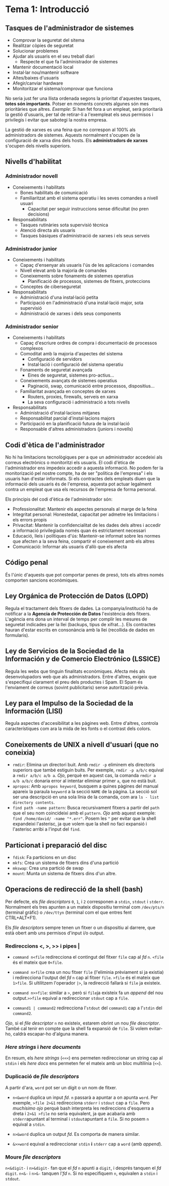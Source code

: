 # Tema 1: Introducció

## Tasques de l'administrador de sistemes

* Comprovar la seguretat del sitema
* Realitzar còpies de seguretat
* Solucionar problemes
* Ajudar als usuaris en el seu treball diari
  * Respecte el que fa l'administrador de sistemes
* Mantenir documentació local
* Instal·lar nou/mantenir software
* Altes/baixes d'usuaris
* Afegir/canviar hardware
* Monitoritzar el sistema/comprovar que funciona

No seria just fer una llista ordenada segons la prioritat d'aquestes tasques, **totes són importants**. Potser en moments concrets algunes són mes prioritàries que altres. *Exemple*: Si han fet fora a un empleat, serà prioritarià la gestió d'usuaris, per tal de retirar-li a l'exempleat els seus permisos i privilegis i evitar que sabotegi la nostra empresa.

La gestió de xarxes es una feina que no correspon al 100% als administradors de sistemes. Aquests normalment s'ocupen de la configuració de xarxa dins dels hosts. Els **administradors de xarxes** s'ocupen dels nivells superiors.

## Nivells d'habilitat

### Administrador novell

* Coneixements i habilitats
  * Bones habilitats de comunicació
  * Familiaritzat amb el sistema operatiu i les seves comandes a nivell usuari
    * Capacitat per seguir instruccions sense dificultat (no pren decisions)
* Responsabilitats
  * Tasques rutinàries sota supervisió tècnica
  * Atenció directa als usuaris
  * Tasques bàsiques d'administració de xarxes i els seus serveis
  
### Administrador junior

* Coneixements i habilitats
  * Capaç d'ensenyar als usuaris l'ús de les aplicacions i comandes
  * Nivell elevat amb la majoria de comandes
  * Coneixements sobre fonaments de sistemes operatius
    * Planificació de processos, sistemes de fitxers, proteccions
  * Conceptes de ciberseguretat
* Responsabilitats
  * Administració d'una instal·lació petita
  * Participació en l'administració d'una instal·lació major, sota supervisió
  * Administració de xarxes i dels seus components

### Administrador senior

* Coneixements i habilitats
  * Capaç d'escriure ordres de compra i documentació de processos complexos
  * Comoditat amb la majoria d'aspectes del sistema
    * Configuració de servidors
    * Instal·lació i configuració del sistema operatiu
  * Fonaments de seguretat avançada
    * Eines de seguretat, sistemes pro-actius...
  * Coneixements avançats de sistemes operatius
    * Paginació, swap, comunicació entre processos, dispositius...
  * Familiaritat avançada en conceptes de xarxes
    * Routers, proxies, firewalls, serveis en xarxa
    * La seva configuració i administració a tots nivells
* Responsabilitats
  * Administració d'instal·lacions mitjanes
  * Responsabilitat parcial d'instal·lacions majors
  * Participació en la planificació futura de la instal·lació
  * Responsable d'altres administradors (juniors i novells)

## Codi d'ètica de l'administrador

No hi ha limitacions tecnològiques per a que un administrador accedeixi als correus electrònics o monitoritzi els usuaris. El codi d'ètica de l'administrador ens impedeix accedir a aquesta informació. No podem fer la monitorizació pel nostre compte, ha de ser "política de l'empresa" i els usuaris han d'estar informats. Si els contractes dels empleats diuen que la informació dels usuaris és de l'empresa, aquesta pot actuar legalment contra un empleat que usa els recursos de l'empresa de forma personal.

Els principis del codi d'ètica de l'administrador són:

* Professionalitat: Mantenir els aspectes personals al marge de la feina
* Integritat personal: Honestedat, capacitat per admetre les limitacions i els errors propis
* Privacitat: Mantenir la confidencialitat de les dades dels altres i accedir a informació privilegiada només quan és estrictament necessari
* Educació, lleis i polítiques d'ús: Mantenir-se informat sobre les normes que afecten a la seva feina, compartir el coneixement amb els altres
* Comunicació: Informar als usuaris d'allò que els afecta

## Código penal

És l'únic d'aquests que pot comportar penes de presó, tots els altres només comporten sancions econòmiques.

## Ley Orgánica de Protección de Datos (LOPD)

Regula el tractament dels fitxers de dades. La companyia/institució ha de notificar a la **Agencia de Protección de Datos** l'existència dels fitxers. L'agència ens dona un interval de temps per complir les mesures de seguretat indicades per la llei (backups, tipus de xifrat...). Els contractes hauran d'estar escrits en consonància amb la llei (recollida de dades en formularis).

## Ley de Servicios de la Sociedad de la Información y de Comercio Electrónico (LSSICE)

Regula les webs que tinguin finalitats econòmiques. Afecta més als desenvolupadors web que als administradors. Entre d'altres, exigeix que s'especifiqui clarament el preu dels productes i Spam. El Spam és l'enviament de correus (sovint publicitaris) sense autorització prèvia.

## Ley para el Impulso de la Sociedad de la Información (LISI)

Regula aspectes d'accesibilitat a les pàgines web. Entre d'altres, controla característiques com ara la mida de les fonts o el contrast dels colors.

## Coneixements de UNIX a nivell d'usuari (que no coneixia)

* `rmdir`: Elimina un directori buit. Amb `rmdir -p` eliminem els directoris superiors que també estiguin buits. Per exemple, `rmdir -p a/b/c` equival a `rmdir a/b/c a/b a`. *Ojo*, perquè en aquest cas, la comanda `rmdir a a/b a/b/c` donaria error al intentar eliminar primer `a`, que no està buit.
* `apropos`: Amb `apropos keyword`, busquem a quines pàgines del manual apareix la paraula `keyword` a la secció `NAME` de la pàgina. La secció sol ser una descripció en una sola línia de la comanda, com ara `ls - list directory contents`.
* `find path -name pattern`: Busca recursivament fitxers a partir del `path` que el seu nom coincideixi  amb el `pattern`. *Ojo* amb aquest exemple: `find /home/david/ -name "*.err"`. Posem les `"` per evitar que la shell expandeixi l'asterisc, ja que volem que la shell no faci expansió i l'asterisc arribi a l'input del `find`.

## Particionat i preparació del disc

* `fdisk`: Fa particions en un disc
* `mkfs`: Crea un sistema de fitxers dins d'una partició
* `mkswap`: Crea una partició de swap
* `mount`: Munta un sistema de fitxers dins d'un altre.

## Operacions de redirecció de la shell (bash)

Per defecte, els *file descriptors* `0`, `1`, i `2` corresponen a `stdin`, `stdout` i `stderr`. Normalment els tres apunten a un mateix dispositiu terminal com `/dev/pts/n` (terminal gràfic) o `/dev/ttyn` (terminal com el que entres fent CTRL+ALT+F1).

Els *file descriptors* sempre tenen un fitxer o un dispositiu al darrere, que està obert amb uns permisos d'input i/o output.

### Redireccions <, >, >> i pipes |

* `command n<file` redirecciona el contingut del fitxer `file` cap al *fd* `n`. `<file` és el mateix que `0<file`.

* `command n>file` crea un nou fitxer `file` (l'eliminia prèviament si ja existia) i redirecciona l'output del  *fd* `n` cap al fitxer `file`. `>file` és el mateix que `1>file`. Si ultilitzem l'operador `|>`, la redirecció fallarà si `file` ja existeix.

* `command n>>file`: similar a `>`, però si `file`ja existeix fa un *append* del nou output.`>>file` equival a redireccionar `stdout` cap a `file`.

* `command1 | command2` redirecciona l'`stdout` del `command1` cap a l'`stdin` del `command2`.

*Ojo*, si el *file descriptor* `n` no existeix, estarem obrint un nou *file descriptor*. També cal tenir en compte que la shell fa expansió de `file`. Si volem evitar-ho, caldrà escapar-ho d'alguna manera.

### *Here strings* i *here documents*

En resum, els *here strings* (`<<<`) ens permeten redireccionar un string cap al `stdin` i els *here docs* ens permeten fer el mateix amb un bloc multilínia (`<<`).

### Duplicació de *file descriptors*

A partir d'ara, `word` pot ser un dígit o un nom de fitxer.

* `n<&word` duplica un input *fd*. `n` passarà a apuntar a on apunta `word`. Per exemple, `>file 2>&1` redirecciona `stderr` i `stdout` cap a `file`. Pero *muchísimo ojo* perquè bash interpreta les redireccions d'esquerra a dreta i `2>&1 >file` no seria equivalent, ja que acabaria amb `stderr`apuntant al terminal i `stdout`apuntant a `file`. Si no posem `n` equival a `stdin`.

* `n>&word` duplica un output *fd*. Es comporta de manera similar.

* `&>>word` equival a redireccionar `stdin` **i** `stderr` cap a `word` (amb *append*).

### Moure *file descriptors*

`n<&digit-` i `n>&digit-` fan que el *fd* `n` apunti a `digit`, i després tanquen el *fd* `digit`. `n<&-` i `n>&-` tanquen l'*fd* `n`. Si no especifiquem `n`, equivalen a `stdin` i `stdout`.
